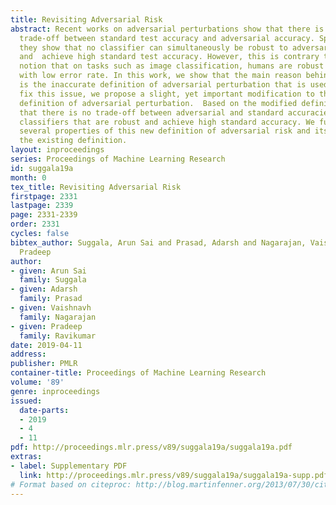 ```yaml
---
title: Revisiting Adversarial Risk
abstract: Recent works on adversarial perturbations show that there is an inherent
  trade-off between standard test accuracy and adversarial accuracy. Specifically,
  they show that no classifier can simultaneously be robust to adversarial perturbations
  and  achieve high standard test accuracy. However, this is contrary to the standard
  notion that on tasks such as image classification, humans are robust classifiers
  with low error rate. In this work, we show that the main reason behind this confusion
  is the inaccurate definition of adversarial perturbation that is used in the literature.  To
  fix this issue, we propose a slight, yet important modification to the existing
  definition of adversarial perturbation.  Based on the modified definition, we show
  that there is no trade-off between adversarial and standard accuracies; there exist
  classifiers that are robust and achieve high standard accuracy. We further study
  several properties of this new definition of adversarial risk and its relation to
  the existing definition.
layout: inproceedings
series: Proceedings of Machine Learning Research
id: suggala19a
month: 0
tex_title: Revisiting Adversarial Risk
firstpage: 2331
lastpage: 2339
page: 2331-2339
order: 2331
cycles: false
bibtex_author: Suggala, Arun Sai and Prasad, Adarsh and Nagarajan, Vaishnavh and Ravikumar,
  Pradeep
author:
- given: Arun Sai
  family: Suggala
- given: Adarsh
  family: Prasad
- given: Vaishnavh
  family: Nagarajan
- given: Pradeep
  family: Ravikumar
date: 2019-04-11
address: 
publisher: PMLR
container-title: Proceedings of Machine Learning Research
volume: '89'
genre: inproceedings
issued:
  date-parts:
  - 2019
  - 4
  - 11
pdf: http://proceedings.mlr.press/v89/suggala19a/suggala19a.pdf
extras:
- label: Supplementary PDF
  link: http://proceedings.mlr.press/v89/suggala19a/suggala19a-supp.pdf
# Format based on citeproc: http://blog.martinfenner.org/2013/07/30/citeproc-yaml-for-bibliographies/
---
```

